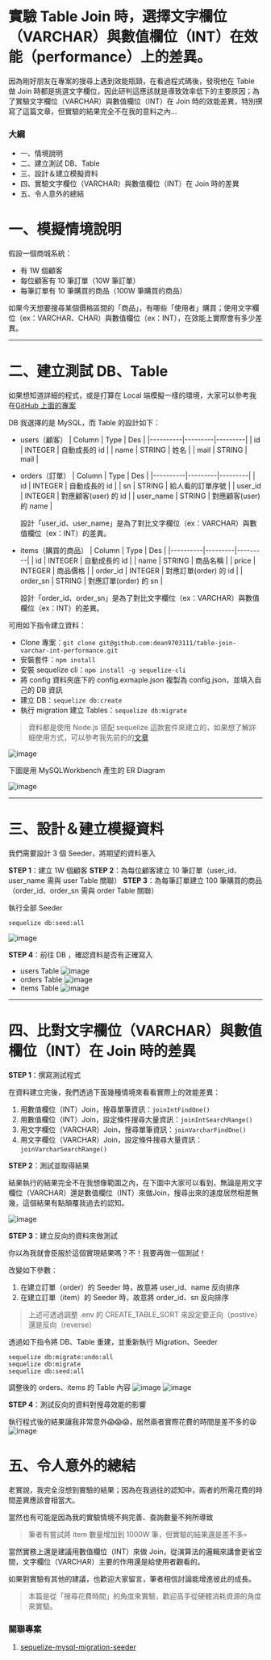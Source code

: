 # 實驗 Table Join 時，選擇文字欄位（VARCHAR）與數值欄位（INT）在效能（performance）上的差異。

因為剛好朋友在專案的搜尋上遇到效能瓶頸，在看過程式碼後，發現他在 Table 做 Join 時都是挑選文字欄位，因此研判這應該就是導致效率低下的主要原因；為了實驗文字欄位（VARCHAR）與數值欄位（INT）在 Join 時的效能差異，特別撰寫了這篇文章，但實驗的結果完全不在我的意料之內...

### 大綱

- 一、情境說明
- 二、建立測試 DB、Table
- 三、設計＆建立模擬資料
- 四、實驗文字欄位（VARCHAR）與數值欄位（INT）在 Join 時的差異
- 五、令人意外的總結

# 一、模擬情境說明

假設一個商城系統：

- 有 1W 個顧客
- 每位顧客有 10 筆訂單（10W 筆訂單）
- 每筆訂單有 10 筆購買的商品（100W 筆購買的商品）

如果今天想要搜尋某個價格區間的「商品」，有哪些「使用者」購買；使用文字欄位（ex：VARCHAR、CHAR）與數值欄位（ex：INT），在效能上實際會有多少差異。

---

# 二、建立測試 DB、Table

如果想知道詳細的程式，或是打算在 Local 端模擬一樣的環境，大家可以參考我在[GitHub 上面的專案](https://github.com/dean9703111/table-join-varchar-int-performance)

DB 我選擇的是 MySQL，而 Table 的設計如下：

- users（顧客）
  | Column | Type | Des |
  |----------|---------|---------|
  | id | INTEGER | 自動成長的 id |
  | name | STRING | 姓名 |
  | mail | STRING | mail |

- orders（訂單）
  | Column | Type | Des |
  |----------|---------|---------|
  | id | INTEGER | 自動成長的 id |
  | sn | STRING | 給人看的訂單序號 |
  | user_id | INTEGER | 對應顧客(user) 的 id |
  | user_name | STRING | 對應顧客(user) 的 name |

  設計「user_id、user_name」是為了對比文字欄位（ex：VARCHAR）與數值欄位（ex：INT）的差異。

- items（購買的商品）
  | Column | Type | Des |
  |----------|---------|---------|
  | id | INTEGER | 自動成長的 id |
  | name | STRING | 商品名稱 |
  | price | INTEGER | 商品價格 |
  | order_id | INTEGER | 對應訂單(order) 的 id |
  | order_sn | STRING | 對應訂單(order) 的 sn |

  設計「order_id、order_sn」是為了對比文字欄位（ex：VARCHAR）與數值欄位（ex：INT）的差異。

可用如下指令建立資料：

- Clone 專案：`git clone git@github.com:dean9703111/table-join-varchar-int-performance.git`
- 安裝套件：`npm install`
- 安裝 sequelize cli：`npm install -g sequelize-cli`
- 將 config 資料夾底下的 config.exmaple.json 複製為 config.json，並填入自己的 DB 資訊
- 建立 DB：`sequelize db:create`
- 執行 migration 建立 Tables：`sequelize db:migrate`

> 資料都是使用 Node.js 搭配 sequelize 這款套件來建立的，如果想了解詳細使用方式，可以參考我先前的的[文章]()

![image](img/db-migration.png)

下圖是用 MySQLWorkbench 產生的 ER Diagram

![image](img/er-diagram.png)

---

# 三、設計＆建立模擬資料

我們需要設計 3 個 Seeder，將期望的資料塞入

**STEP 1**：建立 1W 個顧客
**STEP 2**：為每位顧客建立 10 筆訂單（user_id、user_name 需與 user Table 關聯）
**STEP 3**：為每筆訂單建立 100 筆購買的商品（order_id、order_sn 需與 order Table 關聯）

執行全部 Seeder
```
sequelize db:seed:all
```
![image](img/excute-seeder.png)

**STEP 4**：前往 DB ，確認資料是否有正確寫入
- users Table
  ![image](img/user-table.png)
- orders Table
  ![image](img/order-table.png)
- items Table
  ![image](img/item-table.png)

---

# 四、比對文字欄位（VARCHAR）與數值欄位（INT）在 Join 時的差異

**STEP 1**：撰寫測試程式

在資料建立完後，我們透過下面幾種情境來看看實際上的效能差異：

1. 用數值欄位（INT）Join，搜尋單筆資訊：`joinIntFindOne()`
2. 用數值欄位（INT）Join，設定條件搜尋大量資訊：`joinIntSearchRange()`
3. 用文字欄位（VARCHAR）Join，搜尋單筆資訊：`joinVarcharFindOne()`
4. 用文字欄位（VARCHAR）Join，設定條件搜尋大量資訊：`joinVarcharSearchRange()`

**STEP 2**：測試並取得結果

結果執行的結果完全不在我想像範圍之內，在下圖中大家可以看到，無論是用文字欄位（VARCHAR）還是數值欄位（INT）來做Join，搜尋出來的速度居然相差無幾，這個結果有點顛覆我過去的認知。

![image](img/query-100-postive.png)

**STEP 3**：建立反向的資料來做測試

你以為我就會臣服於這個實現結果嗎？不！我要再做一個測試！

改變如下參數：
1. 在建立訂單（order）的 Seeder 時，故意將 user_id、name 反向排序
1. 在建立訂單（item）的 Seeder 時，故意將 order_id、sn 反向排序

> 上述可透過調整 .env 的 CREATE_TABLE_SORT 來設定要正向（postive）還是反向（reverse）

透過如下指令將 DB、Table 重建，並重新執行 Migration、Seeder
```
sequelize db:migrate:undo:all
sequelize db:migrate
sequelize db:seed:all
```

調整後的 orders、items 的 Table 內容
![image](img/order-reverse-table.png)
![image](img/item-reverse-table.png)

**STEP 4**：測試反向的資料對搜尋效能的影響

執行程式後的結果讓我非常意外😱😱😱，居然兩者實際花費的時間是差不多的😫
![image](img/query-100-reverse.png)

# 五、令人意外的總結

老實說，我完全沒想到實驗的結果；因為在我過往的認知中，兩者的所需花費的時間差異應該會相當大。

當然也有可能是因為我的實驗情境不夠完善、查詢數量不夠所導致

> 筆者有嘗試將 item 數量增加到 1000W 筆，但實驗的結果還是差不多💀

當然實務上還是建議用數值欄位（INT）來做 Join，從演算法的邏輯來講會更省空間，文字欄位（VARCHAR）主要的作用還是給使用者觀看的。

如果對實驗有其他的建議，也歡迎大家留言，筆者相信討論能增進彼此的成長。

> 本篇是從「搜尋花費時間」的角度來實驗，歡迎高手從硬體消耗資源的角度來實驗。

### 關聯專案

1. [sequelize-mysql-migration-seeder](https://github.com/dean9703111/sequelize-mysql-migration-seeder)
